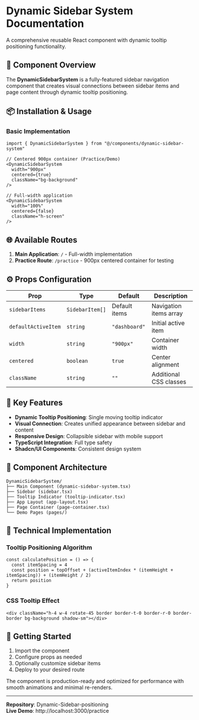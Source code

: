 # Dynamic Sidebar System Documentation

A comprehensive reusable React component with dynamic tooltip positioning functionality.

## 🎯 Component Overview

The **DynamicSidebarSystem** is a fully-featured sidebar navigation component that creates visual connections between sidebar items and page content through dynamic tooltip positioning.

## 📦 Installation & Usage

### Basic Implementation
```tsx
import { DynamicSidebarSystem } from "@/components/dynamic-sidebar-system"

// Centered 900px container (Practice/Demo)
<DynamicSidebarSystem 
  width="900px"
  centered={true}
  className="bg-background"
/>

// Full-width application
<DynamicSidebarSystem 
  width="100%"
  centered={false}
  className="h-screen"
/>
```

## 🌐 Available Routes

1. **Main Application**: `/` - Full-width implementation
2. **Practice Route**: `/practice` - 900px centered container for testing

## ⚙️ Props Configuration

| Prop | Type | Default | Description |
|------|------|---------|-------------|
| `sidebarItems` | `SidebarItem[]` | Default items | Navigation items array |
| `defaultActiveItem` | `string` | `"dashboard"` | Initial active item |
| `width` | `string` | `"900px"` | Container width |
| `centered` | `boolean` | `true` | Center alignment |
| `className` | `string` | `""` | Additional CSS classes |

## 🔧 Key Features

- **Dynamic Tooltip Positioning**: Single moving tooltip indicator
- **Visual Connection**: Creates unified appearance between sidebar and content
- **Responsive Design**: Collapsible sidebar with mobile support
- **TypeScript Integration**: Full type safety
- **Shadcn/UI Components**: Consistent design system

## 📁 Component Architecture

```
DynamicSidebarSystem/
├── Main Component (dynamic-sidebar-system.tsx)
├── Sidebar (sidebar.tsx)
├── Tooltip Indicator (tooltip-indicator.tsx)
├── App Layout (app-layout.tsx)
├── Page Container (page-container.tsx)
└── Demo Pages (pages/)
```

## 🎨 Technical Implementation

### Tooltip Positioning Algorithm
```tsx
const calculatePosition = () => {
  const itemSpacing = 4
  const position = topOffset + (activeItemIndex * (itemHeight + itemSpacing)) + (itemHeight / 2)
  return position
}
```

### CSS Tooltip Effect
```tsx
<div className="h-4 w-4 rotate-45 border border-t-0 border-r-0 border-border bg-background shadow-sm"></div>
```

## 🚀 Getting Started

1. Import the component
2. Configure props as needed
3. Optionally customize sidebar items
4. Deploy to your desired route

The component is production-ready and optimized for performance with smooth animations and minimal re-renders.

---

**Repository**: Dynamic-Sidebar-positioning  
**Live Demo**: http://localhost:3000/practice
